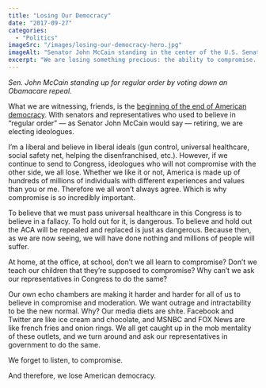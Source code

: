 ```yaml
---
title: "Losing Our Democracy"
date: "2017-09-27"
categories: 
  - "Politics"
imageSrc: "/images/losing-our-democracy-hero.jpg"
imageAlt: "Senator John McCain standing in the center of the U.S. Senate floor, surrounded by colleagues, casting his decisive vote against the Obamacare repeal, while others observe and react."
excerpt: "We are losing something precious: the ability to compromise. With every election of an ideologue and every retirement of a statesman like John McCain, we edge closer to the collapse of a democratic system that depends on listening and collaboration. Democracy isn’t about winning every fight; it’s about finding common ground. When we lose sight of that, we lose ourselves."
---
```

_Sen. John McCain standing up for regular order by voting down an Obamacare repeal._

What we are witnessing, friends, is the [beginning of the end of American democracy](https://www.washingtonpost.com/news/powerpost/paloma/daily-202/2017/09/27/daily-202-roy-moore-s-victory-and-bob-corker-s-retirement-are-fresh-indicators-of-a-senate-that-s-coming-apart/59cb0b0e30fb0468cea81c04/). With senators and representatives who used to believe in “regular order” — as Senator John McCain would say — retiring, we are electing ideologues.

I’m a liberal and believe in liberal ideals (gun control, universal healthcare, social safety net, helping the disenfranchised, etc.). However, if we continue to send to Congress, ideologues who will not compromise with the other side, we all lose. Whether we like it or not, America is made up of hundreds of millions of individuals with different experiences and values than you or me. Therefore we all won’t always agree. Which is why compromise is so incredibly important.

To believe that we must pass universal healthcare in this Congress is to believe in a fallacy. To hold out for it, is dangerous. To believe and hold out the ACA will be repealed and replaced is just as dangerous. Because then, as we are now seeing, we will have done nothing and millions of people will suffer.

At home, at the office, at school, don’t we all learn to compromise? Don’t we teach our children that they’re supposed to compromise? Why can’t we ask our representatives in Congress to do the same?

Our own echo chambers are making it harder and harder for all of us to believe in compromise and moderation. We want outrage and intractability to be the new normal. Why? Our media diets are shite. Facebook and Twitter are like ice cream and chocolate, and MSNBC and FOX News are like french fries and onion rings. We all get caught up in the mob mentality of these outlets, and we turn around and ask our representatives in government to do the same.

We forget to listen, to compromise.

And therefore, we lose American democracy.

